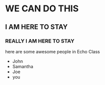 # WE CAN DO THIS
## I AM HERE TO STAY
### REALLY I AM HERE TO STAY
here are some awesome people in Echo Class
- John
- Samantha
- Joe
- you
